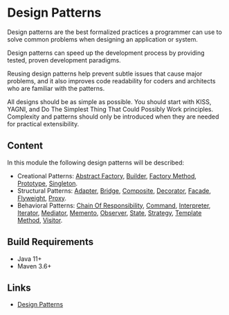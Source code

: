 # Design Patterns

Design patterns are the best formalized practices a programmer can use to solve common problems when designing 
an application or system.

Design patterns can speed up the development process by providing tested, proven development paradigms.

Reusing design patterns help prevent subtle issues that cause major problems, and it also improves code readability for 
coders and architects who are familiar with the patterns.

All designs should be as simple as possible. You should start with KISS, YAGNI, and Do The Simplest Thing That 
Could Possibly Work principles. Complexity and patterns should only be introduced when they are needed for 
practical extensibility.

## Content

In this module the following design patterns will be described:

* Creational Patterns: 
[Abstract Factory](./doc/abstract-factory.md "The abstract factory chapter"), 
[Builder](./doc/builder.md "The builder chapter"), [Factory Method](./doc/factory-method.md "The factory method chapter"), 
[Prototype](./doc/prototype.md "The prototype chapter"), [Singleton](./doc/singleton.md "The singleton chapter").
* Structural Patterns: 
[Adapter](./doc/adapter.md "The adapter chapter"), [Bridge](./doc/bridge.md "The bridge chapter"), 
[Composite](./doc/composite.md "The composite chapter"), [Decorator](./doc/decorator.md "The decorator chapter"), 
[Facade](./doc/facade.md "The facade chapter"), [Flyweight](./doc/flyweight.md "The flyweight chapter"), 
[Proxy](./doc/proxy.md "The proxy chapter").
* Behavioral Patterns: 
[Chain Of Responsibility](./doc/chain-of-responsibility.md "The chain of responsibility chapter"), 
[Command](./doc/command.md "The command chapter"), 
[Interpreter](./doc/interpreter.md "The interpreter chapter"),
[Iterator](./doc/iterator.md "The iterator chapter"), 
[Mediator](./doc/mediator.md "The mediator chapter"), 
[Memento](./doc/memento.md "The memento chapter"), 
[Observer](./doc/observer.md "The observer chapter"), 
[State](./doc/state.md "The state chapter"), 
[Strategy](./doc/strategy.md "The strategy chapter"), 
[Template Method](./doc/template-method.md "The template method chapter"), 
[Visitor](./doc/visitor.md "The visitor chapter").

## Build Requirements

* Java 11+
* Maven 3.6+

## Links

* [Design Patterns](https://en.wikipedia.org/wiki/Design_Patterns "Design patterns in Wikipedia")
